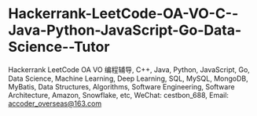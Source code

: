 # Hackerrank-LeetCode-OA-VO-C--Java-Python-JavaScript-Go-Data-Science--Tutor
Hackerrank LeetCode OA VO 编程辅导, C++, Java, Python, JavaScript, Go, Data Science, Machine Learning, Deep Learning, SQL, MySQL, MongoDB, MyBatis, Data Structures, Algorithms, Software Engineering, Software Architecture, Amazon, Snowflake, etc, WeChat: cestbon_688, Email: accoder_overseas@163.com
